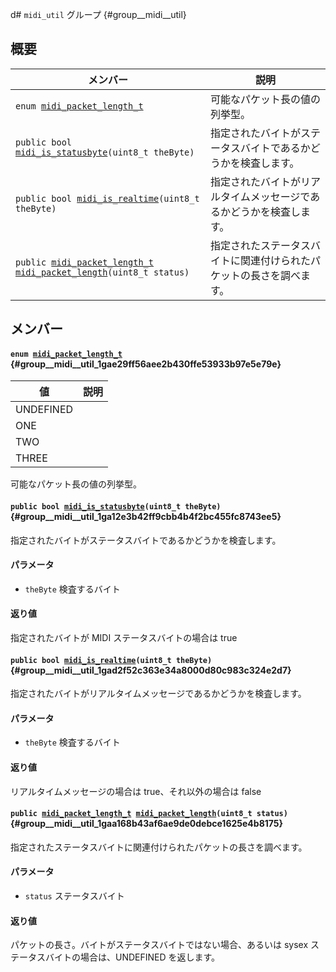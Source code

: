 d# `midi_util` グループ {#group__midi__util}

<!---
  original document: 0.10.9:docs/internals_midi_util.md
  git diff 0.10.9 HEAD -- docs/internals_midi_util.md | cat
-->

## 概要

| メンバー                      | 説明                                        
--------------------------------|---------------------------------------------
| `enum `[`midi_packet_length_t`](#group__midi__util_1gae29ff56aee2b430ffe53933b97e5e79e) | 可能なパケット長の値の列挙型。
| `public bool `[`midi_is_statusbyte`](#group__midi__util_1ga12e3b42ff9cbb4b4f2bc455fc8743ee5)`(uint8_t theByte)` | 指定されたバイトがステータスバイトであるかどうかを検査します。
| `public bool `[`midi_is_realtime`](#group__midi__util_1gad2f52c363e34a8000d80c983c324e2d7)`(uint8_t theByte)` | 指定されたバイトがリアルタイムメッセージであるかどうかを検査します。
| `public `[`midi_packet_length_t`](#group__midi__util_1gae29ff56aee2b430ffe53933b97e5e79e)` `[`midi_packet_length`](#group__midi__util_1gaa168b43af6ae9de0debce1625e4b8175)`(uint8_t status)` | 指定されたステータスバイトに関連付けられたパケットの長さを調べます。

## メンバー

#### `enum `[`midi_packet_length_t`](#group__midi__util_1gae29ff56aee2b430ffe53933b97e5e79e) {#group__midi__util_1gae29ff56aee2b430ffe53933b97e5e79e}

| 値                            | 説明                                        
--------------------------------|---------------------------------------------
UNDEFINED            | 
ONE            | 
TWO            | 
THREE            | 

可能なパケット長の値の列挙型。

#### `public bool `[`midi_is_statusbyte`](#group__midi__util_1ga12e3b42ff9cbb4b4f2bc455fc8743ee5)`(uint8_t theByte)` {#group__midi__util_1ga12e3b42ff9cbb4b4f2bc455fc8743ee5}

指定されたバイトがステータスバイトであるかどうかを検査します。

#### パラメータ
* `theByte` 検査するバイト

#### 返り値
指定されたバイトが MIDI ステータスバイトの場合は true

#### `public bool `[`midi_is_realtime`](#group__midi__util_1gad2f52c363e34a8000d80c983c324e2d7)`(uint8_t theByte)` {#group__midi__util_1gad2f52c363e34a8000d80c983c324e2d7}

指定されたバイトがリアルタイムメッセージであるかどうかを検査します。

#### パラメータ
* `theByte` 検査するバイト

#### 返り値
リアルタイムメッセージの場合は true、それ以外の場合は false

#### `public `[`midi_packet_length_t`](#group__midi__util_1gae29ff56aee2b430ffe53933b97e5e79e)` `[`midi_packet_length`](#group__midi__util_1gaa168b43af6ae9de0debce1625e4b8175)`(uint8_t status)` {#group__midi__util_1gaa168b43af6ae9de0debce1625e4b8175}

指定されたステータスバイトに関連付けられたパケットの長さを調べます。

#### パラメータ
* `status` ステータスバイト

#### 返り値
パケットの長さ。バイトがステータスバイトではない場合、あるいは sysex ステータスバイトの場合は、UNDEFINED を返します。
